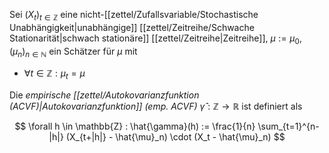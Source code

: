 Sei $(X_t)_{t \in \mathbb{Z}}$ eine nicht-[[zettel/Zufallsvariable/Stochastische Unabhängigkeit|unabhängige]] [[zettel/Zeitreihe/Schwache Stationarität|schwach stationäre]] [[zettel/Zeitreihe|Zeitreihe]], $\mu := \mu_0$, $(\mu_n)_{n \in \mathbb{N}}$ ein Schätzer für $\mu$ mit
- $\forall t \in \mathbb{Z} : \mu_t = \mu$

Die *empirische [[zettel/Autokovarianzfunktion (ACVF)|Autokovarianzfunktion]] (emp. ACVF)* $\hat{\gamma} : \mathbb{Z} \to \mathbb{R}$ ist definiert als

$$
	\forall h \in \mathbb{Z} : \hat{\gamma}(h) := \frac{1}{n} \sum_{t=1}^{n-|h|} (X_{t+|h|} - \hat{\mu}_n) \cdot (X_t - \hat{\mu}_n)
$$